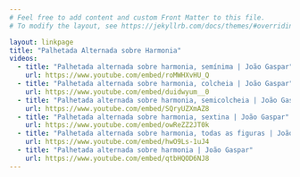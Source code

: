 ```yaml
---
# Feel free to add content and custom Front Matter to this file.
# To modify the layout, see https://jekyllrb.com/docs/themes/#overriding-theme-defaults

layout: linkpage
title: "Palhetada Alternada sobre Harmonia"
videos:
  - title: "Palhetada alternada sobre harmonia, semínima | João Gaspar"
    url: https://www.youtube.com/embed/roMWHXvHU_Q
  - title: "Palhetada alternada sobre harmonia, colcheia | João Gaspar"
    url: https://www.youtube.com/embed/duidwyum__0
  - title: "Palhetada alternada sobre harmonia, semicolcheia | João Gaspar"
    url: https://www.youtube.com/embed/SQryUZXmAZ8
  - title: "Palhetada alternada sobre harmonia, sextina | João Gaspar"
    url: https://www.youtube.com/embed/owReZZ2JT0k
  - title: "Palhetada alternada sobre harmonia, todas as figuras | João Gaspar"
    url: https://www.youtube.com/embed/hwO9Ls-1uJ4
  - title: "Palhetada alternada sobre harmonia | João Gaspar"
    url: https://www.youtube.com/embed/qtbHQOD6NJ8
---
```

